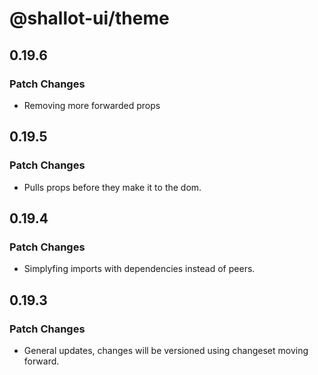 # @shallot-ui/theme

## 0.19.6

### Patch Changes

- Removing more forwarded props

## 0.19.5

### Patch Changes

- Pulls props before they make it to the dom.

## 0.19.4

### Patch Changes

- Simplyfing imports with dependencies instead of peers.

## 0.19.3

### Patch Changes

- General updates, changes will be versioned using changeset moving forward.
